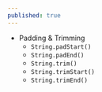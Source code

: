 ```yaml
---
published: true
---
```

- Padding & Trimming
    - `String.padStart()`
    - `String.padEnd()`
    - `String.trim()`
    - `String.trimStart()`
    - `String.trimEnd()`